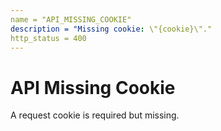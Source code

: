 ```yaml
---
name = "API_MISSING_COOKIE"
description = "Missing cookie: \"{cookie}\"."
http_status = 400
---
```


# API Missing Cookie

A request cookie is required but missing.
